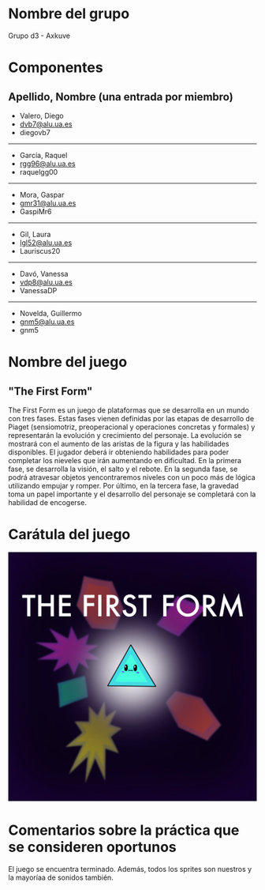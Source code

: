 # Nombre del grupo
Grupo d3 - Axkuve

# Componentes
## Apellido, Nombre (una entrada por miembro)
* Valero, Diego
* dvb7@alu.ua.es
* diegovb7
---
* García, Raquel
* rgg96@alu.ua.es
* raquelgg00
---
* Mora, Gaspar
* gmr31@alu.ua.es
* GaspiMr6
---
* Gil, Laura
* lgl52@alu.ua.es
* Lauriscus20
---
* Davó, Vanessa
* vdp8@alu.ua.es
* VanessaDP
---
* Novelda, Guillermo
* gnm5@alu.ua.es
* gnm5


# Nombre del juego
## "The First Form"
The First Form es un juego de plataformas que se desarrolla en un mundo con tres fases. Estas fases vienen definidas por las etapas de desarrollo de Piaget (sensiomotriz, preoperacional y operaciones concretas y formales) y representarán la evolución y crecimiento del personaje. La evolución se mostrará con el aumento de las aristas de la figura y las habilidades disponibles. El jugador deberá ir obteniendo habilidades para poder completar los nieveles que irán aumentando en dificultad. En la primera fase, se desarrolla la visión, el salto y el rebote. En la segunda fase, se podrá atravesar objetos yencontraremos niveles con un poco más de lógica utilizando empujar y romper. Por último, en la tercera fase, la gravedad toma un papel importante y el desarrollo del personaje se completará con la habilidad de encogerse.

# Carátula del juego
!["caratula juego"](otros/img_gdd/caratula.png)

# Comentarios sobre la práctica que se consideren oportunos
El juego se encuentra terminado. Además, todos los sprites son nuestros y la mayoríaa de sonidos también.